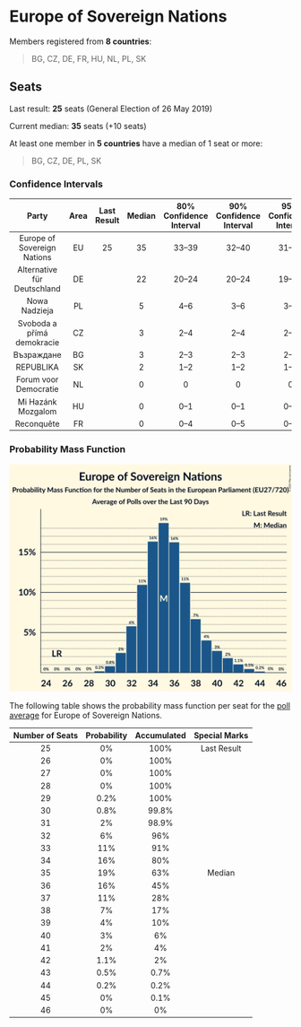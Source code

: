 # Europe of Sovereign Nations

Members registered from **8 countries**:

> BG, CZ, DE, FR, HU, NL, PL, SK

## Seats

Last result: **25** seats (General Election of 26 May 2019)

Current median: **35** seats (+10 seats)

At least one member in **5 countries** have a median of 1 seat or more:

> BG, CZ, DE, PL, SK

### Confidence Intervals

| Party | Area | Last Result | Median | 80% Confidence Interval | 90% Confidence Interval | 95% Confidence Interval | 99% Confidence Interval |
|:-----:|:----:|:-----------:|:------:|:-----------------------:|:-----------------------:|:-----------------------:|:-----------------------:|
| Europe of Sovereign Nations | EU | 25 | 35 | 33–39 | 32–40 | 31–41 | 30–43 |
| Alternative für Deutschland | DE | | 22 | 20–24 | 20–24 | 19–24 | 19–25 |
| Nowa Nadzieja | PL | | 5 | 4–6 | 3–6 | 3–7 | 3–7 |
| Svoboda a přímá demokracie | CZ | | 3 | 2–4 | 2–4 | 2–5 | 2–5 |
| Възраждане | BG | | 3 | 2–3 | 2–3 | 2–3 | 2–4 |
| REPUBLIKA | SK | | 2 | 1–2 | 1–2 | 1–2 | 1–2 |
| Forum voor Democratie | NL | | 0 | 0 | 0 | 0 | 0 |
| Mi Hazánk Mozgalom | HU | | 0 | 0–1 | 0–1 | 0–1 | 0–2 |
| Reconquête | FR | | 0 | 0–4 | 0–5 | 0–5 | 0–5 |

### Probability Mass Function

![Graph with seats probability mass function not yet produced](average-2025-06-30-seats-pmf-europeofsovereignnations.png "Seats Probability Mass Function")

The following table shows the probability mass function per seat for the [poll average](average-2025-06-30.html) for Europe of Sovereign Nations.

| Number of Seats | Probability | Accumulated | Special Marks |
|:---------------:|:-----------:|:-----------:|:-------------:|
| 25 | 0% | 100% | Last Result |
| 26 | 0% | 100% |  |
| 27 | 0% | 100% |  |
| 28 | 0% | 100% |  |
| 29 | 0.2% | 100% |  |
| 30 | 0.8% | 99.8% |  |
| 31 | 2% | 98.9% |  |
| 32 | 6% | 96% |  |
| 33 | 11% | 91% |  |
| 34 | 16% | 80% |  |
| 35 | 19% | 63% | Median |
| 36 | 16% | 45% |  |
| 37 | 11% | 28% |  |
| 38 | 7% | 17% |  |
| 39 | 4% | 10% |  |
| 40 | 3% | 6% |  |
| 41 | 2% | 4% |  |
| 42 | 1.1% | 2% |  |
| 43 | 0.5% | 0.7% |  |
| 44 | 0.2% | 0.2% |  |
| 45 | 0% | 0.1% |  |
| 46 | 0% | 0% |  |


